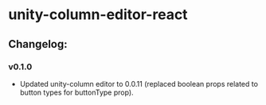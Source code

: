 # unity-column-editor-react

## Changelog:

### v0.1.0
- Updated unity-column editor to 0.0.11 (replaced boolean props related to button types for buttonType prop).